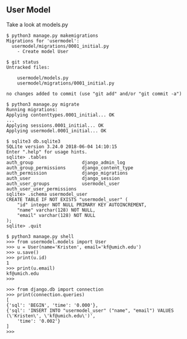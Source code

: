 User Model
----------

Take a look at models.py


    $ python3 manage.py makemigrations
    Migrations for 'usermodel':
      usermodel/migrations/0001_initial.py
        - Create model User

    $ git status
    Untracked files:

        usermodel/models.py
        usermodel/migrations/0001_initial.py

    no changes added to commit (use "git add" and/or "git commit -a")

    $ python3 manage.py migrate
    Running migrations:
    Applying contenttypes.0001_initial... OK
    ...
    Applying sessions.0001_initial... OK
    Applying usermodel.0001_initial... OK

    $ sqlite3 db.sqlite3
    SQLite version 3.24.0 2018-06-04 14:10:15
    Enter ".help" for usage hints.
    sqlite> .tables
    auth_group                  django_admin_log
    auth_group_permissions      django_content_type
    auth_permission             django_migrations
    auth_user                   django_session
    auth_user_groups            usermodel_user
    auth_user_user_permissions
    sqlite> .schema usermodel_user
    CREATE TABLE IF NOT EXISTS "usermodel_user" (
        "id" integer NOT NULL PRIMARY KEY AUTOINCREMENT,
        "name" varchar(128) NOT NULL,
        "email" varchar(128) NOT NULL
    );
    sqlite> .quit

    $ python3 manage.py shell
    >>> from usermodel.models import User
    >>> u = User(name='Kristen', email='kf@umich.edu')
    >>> u.save()
    >>> print(u.id)
    1
    >>> print(u.email)
    kf@umich.edu
    >>>

    >>> from django.db import connection
    >>> print(connection.queries)
    [
    {'sql': 'BEGIN', 'time': '0.000'},
    {'sql': 'INSERT INTO "usermodel_user" ("name", "email") VALUES (\'Kristen\', \'kf@umich.edu\')',
        'time': '0.002'}
    ]
    >>>

